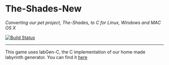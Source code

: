 # The-Shades-New
*Converting our pet project, The-Shades, to C for Linux, Windows and MAC OS X*

[![Build Status](https://travis-ci.org/ForgetfulMuffin/The-Shades-C.svg?branch=master)](https://travis-ci.org/ForgetfulMuffin/The-Shades-C)



















---

 This game uses labGen-C, the C implementation of our home made labyrinth generator.
 You can find it [here](http://github.com/ForgetfulMuffin/labGen-C)

